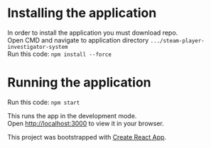 # Installing the application

In order to install the application you must download repo.\
Open CMD and navigate to application directory `.../steam-player-investigator-system`\
Run this code: `npm install --force`

<!-- # Backend Instllation

FOR PERSONAL USE ONLY

Java is required.\

Download the backend repo.\
Navigate to the backend directory and open CMD `.../InvestigatorBackend`\
Run this code: `gradlew shadowJar` or `./gradlew shadowJar`\
Locate the newly made jar file in `.../build/libs` and open CMD in that directory\

Run Docker.\
Initialise a redis container in docker by running this code in CMD `docker run --name my-redis-container -p 6379:6379 -d redis\
Ensure that new container to running.\

Run the jar file in CMD using this command `java -jar ./{jarfilename}`\
The backend will be running on `localhost:8080`\

API call is `http://localhost:8080/api/analyse-profile?steamid={STEAMID HERE}`\ -->

# Running the application
Run this code: `npm start`

This runs the app in the development mode.\
Open [http://localhost:3000](http://localhost:3000) to view it in your browser.

This project was bootstrapped with [Create React App](https://github.com/facebook/create-react-app).

